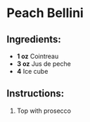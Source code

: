 # Peach Bellini

## Ingredients:
- **1 oz** Cointreau
- **3 oz** Jus de peche
- **4** Ice cube

## Instructions:
1. Top with prosecco
